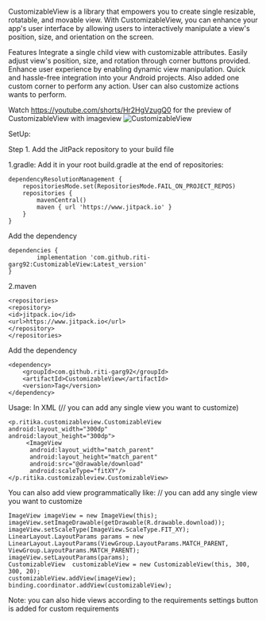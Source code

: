 CustomizableView is a library that empowers you to create single resizable, rotatable, and movable view. With CustomizableView, you 
can enhance your app's user interface by allowing users to interactively manipulate a view's position, size, and orientation on the screen.

Features
Integrate a single child view with customizable attributes.
Easily adjust view's position, size, and rotation through corner buttons provided.
Enhance user experience by enabling dynamic view manipulation.
Quick and hassle-free integration into your Android projects.
Also added one custom corner to perform any action.
User can also customize actions wants to perform.

Watch https://youtube.com/shorts/Hr2HgVzugQ0 for the preview of CustomizableView with imageview
![CustomizableView](https://github.com/riti-garg92/CustomizableView/assets/167803970/bccd4f08-f018-49fa-a305-ff9cda059a91)

SetUp:

Step 1. Add the JitPack repository to your build file

1.gradle:
Add it in your root build.gradle at the end of repositories:

	dependencyResolutionManagement {
		repositoriesMode.set(RepositoriesMode.FAIL_ON_PROJECT_REPOS)
		repositories {
			mavenCentral()
			maven { url 'https://www.jitpack.io' }
		}
	}
Add the dependency

	dependencies {
	        implementation 'com.github.riti-garg92:CustomizableView:Latest_version'
	}

2.maven

	<repositories>
	<repository>
	<id>jitpack.io</id>
	<url>https://www.jitpack.io</url>
	</repository>
	</repositories>

Add the dependency

	<dependency>
	    <groupId>com.github.riti-garg92</groupId>
	    <artifactId>CustomizableView</artifactId>
	    <version>Tag</version>
	</dependency>

Usage:
In XML (// you can add any single view you want to customize)

	<p.ritika.customizableview.CustomizableView
	android:layout_width="300dp"
	android:layout_height="300dp">
       	 <ImageView
          android:layout_width="match_parent"
          android:layout_height="match_parent"
          android:src="@drawable/download"
          android:scaleType="fitXY"/>
  	</p.ritika.customizableview.CustomizableView>

You can also add view programmatically like:
// you can add any single view you want to customize

	ImageView imageView = new ImageView(this);
	imageView.setImageDrawable(getDrawable(R.drawable.download));
	imageView.setScaleType(ImageView.ScaleType.FIT_XY);
	LinearLayout.LayoutParams params = new LinearLayout.LayoutParams(ViewGroup.LayoutParams.MATCH_PARENT, ViewGroup.LayoutParams.MATCH_PARENT);
	imageView.setLayoutParams(params);
	CustomizableView  customizableView = new CustomizableView(this, 300, 300, 20);
	customizableView.addView(imageView);
	binding.coordinator.addView(customizableView);


Note: you can also hide views according to the requirements
settings button is added for custom requirements

